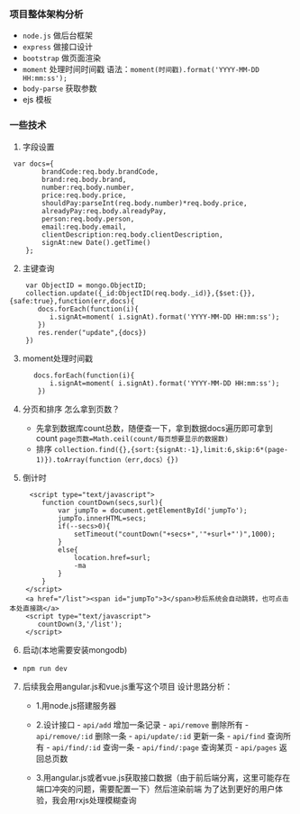 ### 项目整体架构分析
- `node.js` 做后台框架
- `express` 做接口设计
- `bootstrap` 做页面渲染
- `moment` 处理时间时间戳 语法：`moment(时间戳).format('YYYY-MM-DD HH:mm:ss');`
- `body-parse` 获取参数
- ejs 模板

### 一些技术
1. 字段设置
```
 var docs={
        brandCode:req.body.brandCode,
        brand:req.body.brand,
        number:req.body.number,
        price:req.body.price,
        shouldPay:parseInt(req.body.number)*req.body.price,
        alreadyPay:req.body.alreadyPay,
        person:req.body.person,
        email:req.body.email,
        clientDescription:req.body.clientDescription,
        signAt:new Date().getTime()
    };
```

2. 主键查询

```
    var ObjectID = mongo.ObjectID;
    collection.update({_id:ObjectID(req.body._id)},{$set:{}},{safe:true},function(err,docs){
       docs.forEach(function(i){
          i.signAt=moment( i.signAt).format('YYYY-MM-DD HH:mm:ss');
       }) 
       res.render("update",{docs})
    })
```    
    
3. moment处理时间戳
```
      docs.forEach(function(i){
          i.signAt=moment( i.signAt).format('YYYY-MM-DD HH:mm:ss');
       }) 
```

4.  分页和排序
  怎么拿到页数？
    -  先拿到数据库count总数，随便查一下，拿到数据docs遍历即可拿到count `page页数=Math.ceil(count/每页想要显示的数据数)`
    -  排序  `collection.find({},{sort:{signAt:-1},limit:6,skip:6*(page-1)}).toArray(function（err,docs）{}) `

5. 倒计时

```
     <script type="text/javascript">
        function countDown(secs,surl){
            var jumpTo = document.getElementById('jumpTo');
            jumpTo.innerHTML=secs;
            if(--secs>0){
                setTimeout("countDown("+secs+",'"+surl+"')",1000);
            }
            else{
                location.href=surl;
                -ma
            }
        }
    </script>
    <a href="/list"><span id="jumpTo">3</span>秒后系统会自动跳转，也可点击本处直接跳</a>
    <script type="text/javascript">
       countDown(3,'/list');
    </script>  
```

6. 启动(本地需要安装mongodb)
-  `npm run dev`

7. 后续我会用angular.js和vue.js重写这个项目
设计思路分析：
      -  1.用node.js搭建服务器
      -  2.设计接口
             -   `api/add`        增加一条记录
             -   `api/remove`     删除所有
             -   `api/remove/:id` 删除一条
             -   `api/update/:id` 更新一条
             -   `api/find`       查询所有
             -   `api/find/:id`   查询一条
             -   `api/find/:page` 查询某页
             -   `api/pages`      返回总页数
             

      -  3.用angular.js或者vue.js获取接口数据（由于前后端分离，这里可能存在端口冲突的问题，需要配置一下）然后渲染前端 
      为了达到更好的用户体验，我会用rxjs处理模糊查询     

  
